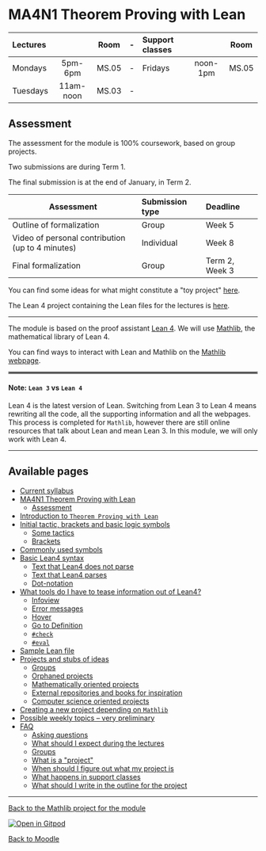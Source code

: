# MA4N1 Theorem Proving with Lean

| Lectures |           | Room  |-| Support classes |          | Room  |
| :-       | :-:       | -     |-| :-              | :-:      | -     |
| Mondays  | 5pm-6pm   | MS.05 |-| Fridays         | noon-1pm | MS.05 |
| Tuesdays | 11am-noon | MS.03 |-|                 |          |       |

##  Assessment

The assessment for the module is 100% coursework, based on group projects.

Two submissions are during Term 1.

The final submission is at the end of January, in Term 2.

| Assessment                                        | Submission type | Deadline       |
| -                                                 | :-              | :-             |
| Outline of formalization                          | Group           | Week 5         |
| Video of personal contribution (up to 4 minutes)  | Individual      | Week 8         |
| Final formalization                               | Group           | Term 2, Week 3 |

<!-- `echo 'markdown table' | column -s'|' -o'|' -t` -->

You can find some ideas for what might constitute a "toy project" [here](ideas_to_develop).

The Lean 4 project containing the Lean files for the lectures is [here](https://github.com/adomani/MA4N1_2023).

---

The module is based on the proof assistant [Lean 4](https://lean-lang.org/).
We will use [Mathlib](https://leanprover-community.github.io/), the mathematical library of Lean 4.

You can find ways to interact with Lean and Mathlib on the [Mathlib webpage](https://leanprover-community.github.io/).

<hr style="border:2px solid gray">

#### Note: `Lean 3` vs `Lean 4`
Lean 4 is the latest version of Lean.
Switching from Lean 3 to Lean 4 means rewriting all the code, all the supporting information and all the webpages.
This process is completed for `Mathlib`, however there are still online resources that talk about Lean and mean Lean 3.
In this module, we will only work with Lean 4.

---

## Available pages

* [Current syllabus](https://adomani.github.io/Syllabus/MA4N1)
* [MA4N1 Theorem Proving with Lean](https://adomani.github.io/Syllabus/MA4N1/toc#ma4n1-theorem-proving-with-lean)
  * [Assessment](https://adomani.github.io/Syllabus/MA4N1/toc#assessment)
* [Introduction to `Theorem Proving with Lean`](https://adomani.github.io/Syllabus/MA4N1/intro#introduction-to-theorem-proving-with-lean)
* [Initial tactic, brackets and basic logic symbols](https://adomani.github.io/Syllabus/MA4N1/syntaxSummary#initial-tactic,-brackets-and-basic-logic-symbols)
  * [Some tactics](https://adomani.github.io/Syllabus/MA4N1/syntaxSummary#some-tactics)
  * [Brackets](https://adomani.github.io/Syllabus/MA4N1/syntaxSummary#brackets)
* [Commonly used symbols](https://adomani.github.io/Syllabus/MA4N1/syntaxSummary#commonly-used-symbols)
* [Basic Lean4 syntax](https://adomani.github.io/Syllabus/MA4N1/basicSyntax#basic-lean4-syntax)
  * [Text that Lean4 does not parse](https://adomani.github.io/Syllabus/MA4N1/basicSyntax#text-that-lean4-does-not-parse)
  * [Text that Lean4 parses](https://adomani.github.io/Syllabus/MA4N1/basicSyntax#text-that-lean4-parses)
  * [Dot-notation](https://adomani.github.io/Syllabus/MA4N1/basicSyntax#dot-notation)
* [What tools do I have to tease information out of Lean4?](https://adomani.github.io/Syllabus/MA4N1/informationExtraction#what-tools-do-i-have-to-tease-information-out-of-lean4)
  * [Infoview](https://adomani.github.io/Syllabus/MA4N1/informationExtraction#infoview)
  * [Error messages](https://adomani.github.io/Syllabus/MA4N1/informationExtraction#error-messages)
  * [Hover](https://adomani.github.io/Syllabus/MA4N1/informationExtraction#hover)
  * [Go to Definition](https://adomani.github.io/Syllabus/MA4N1/informationExtraction#go-to-definition)
  * [`#check`](https://adomani.github.io/Syllabus/MA4N1/informationExtraction#check)
  * [`#eval`](https://adomani.github.io/Syllabus/MA4N1/informationExtraction#eval)
* [Sample Lean file](https://adomani.github.io/Syllabus/MA4N1/sample_lean_file#sample-lean-file)
* [Projects and stubs of ideas](https://adomani.github.io/Syllabus/MA4N1/ideas_to_develop#projects-and-stubs-of-ideas)
  * [Groups](https://adomani.github.io/Syllabus/MA4N1/ideas_to_develop#groups)
  * [Orphaned projects](https://adomani.github.io/Syllabus/MA4N1/ideas_to_develop#orphaned-projects)
  * [Mathematically oriented projects](https://adomani.github.io/Syllabus/MA4N1/ideas_to_develop#mathematically-oriented-projects)
  * [External repositories and books for inspiration](https://adomani.github.io/Syllabus/MA4N1/ideas_to_develop#external-repositories-and-books-for-inspiration)
  * [Computer science oriented projects](https://adomani.github.io/Syllabus/MA4N1/ideas_to_develop#computer-science-oriented-projects)
* [Creating a new project depending on `Mathlib`](https://adomani.github.io/Syllabus/MA4N1/instructions_for_new_project#creating-a-new-project-depending-on-mathlib)
* [Possible weekly topics &ndash; very preliminary](https://adomani.github.io/Syllabus/MA4N1/weekly_topics_tbc#possible-weekly-topics-&ndash;-very-preliminary)
* [FAQ](https://adomani.github.io/Syllabus/MA4N1/faq#faq)
  * [Asking questions](https://adomani.github.io/Syllabus/MA4N1/faq#asking-questions)
  * [What should I expect during the lectures](https://adomani.github.io/Syllabus/MA4N1/faq#what-should-i-expect-during-the-lectures)
  * [Groups](https://adomani.github.io/Syllabus/MA4N1/faq#groups)
  * [What is a "project"](https://adomani.github.io/Syllabus/MA4N1/faq#what-is-a-project)
  * [When should I figure out what my project is](https://adomani.github.io/Syllabus/MA4N1/faq#when-should-i-figure-out-what-my-project-is)
  * [What happens in support classes](https://adomani.github.io/Syllabus/MA4N1/faq#what-happens-in-support-classes)
  * [What should I write in the outline for the project](https://adomani.github.io/Syllabus/MA4N1/faq#what-should-i-write-in-the-outline-for-the-project)

---

[Back to the Mathlib project for the module](https://github.com/adomani/MA4N1_2023)

[![Open in Gitpod](https://gitpod.io/button/open-in-gitpod.svg)](https://gitpod.io/#https://github.com/adomani/MA4N1_2023)

[Back to Moodle](https://moodle.warwick.ac.uk/course/view.php?id=58287#section-0)
